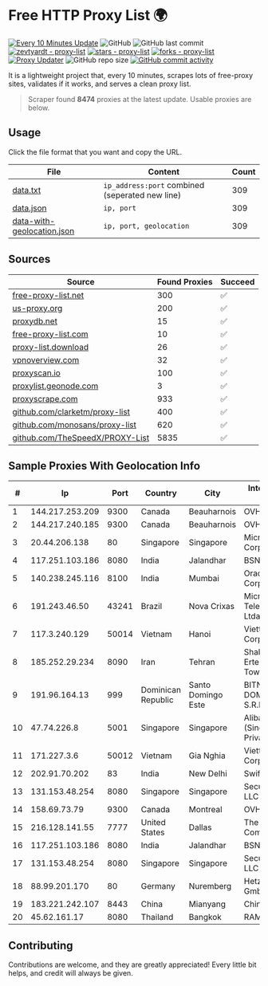 
# Free HTTP Proxy List 🌍

[![Every 10 Minutes Update](https://github.com/mertguvencli/http-proxy-list/actions/workflows/main.yml/badge.svg?branch=main)](https://github.com/mertguvencli/http-proxy-list/actions/workflows/main.yml)
![GitHub](https://img.shields.io/github/license/mertguvencli/http-proxy-list)
![GitHub last commit](https://img.shields.io/github/last-commit/mertguvencli/http-proxy-list)
[![zevtyardt - proxy-list](https://img.shields.io/static/v1?label=zevtyardt&message=proxy-list&color=blue&logo=github)](https://github.com/zevtyardt/proxy-list "Go to GitHub repo")
[![stars - proxy-list](https://img.shields.io/github/stars/zevtyardt/proxy-list?style=social)](https://github.com/zevtyardt/proxy-list)
[![forks - proxy-list](https://img.shields.io/github/forks/zevtyardt/proxy-list?style=social)](https://github.com/zevtyardt/proxy-list)
[![Proxy Updater](https://github.com/zevtyardt/proxy-list/workflows/Proxy%20Updater/badge.svg)](https://github.com/zevtyardt/proxy-list/actions?query=workflow:"Proxy+Updater")
![GitHub repo size](https://img.shields.io/github/repo-size/zevtyardt/proxy-list)
[![GitHub commit activity](https://img.shields.io/github/commit-activity/m/zevtyardt/proxy-list?logo=commits)](https://github.com/zevtyardt/proxy-list/commits/main)

It is a lightweight project that, every 10 minutes, scrapes lots of free-proxy sites, validates if it works, and serves a clean proxy list.

> Scraper found **8474** proxies at the latest update. Usable proxies are below.

## Usage

Click the file format that you want and copy the URL.

|File|Content|Count|
|----|-------|-----|
|[data.txt](https://raw.githubusercontent.com/mertguvencli/http-proxy-list/main/proxy-list/data.txt)|`ip_address:port` combined (seperated new line)|309|
|[data.json](https://raw.githubusercontent.com/mertguvencli/http-proxy-list/main/proxy-list/data.json)|`ip, port`|309|
|[data-with-geolocation.json](https://raw.githubusercontent.com/mertguvencli/http-proxy-list/main/proxy-list/data-with-geolocation.json)|`ip, port, geolocation`|309|

## Sources

|Source|Found Proxies|Succeed|
|------|-------------|-------|
|[free-proxy-list.net](https://free-proxy-list.net)|300|✅|
|[us-proxy.org](https://www.us-proxy.org)|200|✅|
|[proxydb.net](http://proxydb.net)|15|✅|
|[free-proxy-list.com](https://free-proxy-list.com/?page=&port=&type%5B%5D=http&type%5B%5D=https&up_time=0&search=Search)|10|✅|
|[proxy-list.download](https://www.proxy-list.download/HTTP)|26|✅|
|[vpnoverview.com](https://vpnoverview.com/privacy/anonymous-browsing/free-proxy-servers)|32|✅|
|[proxyscan.io](https://www.proxyscan.io)|100|✅|
|[proxylist.geonode.com](https://proxylist.geonode.com/api/proxy-list?limit=300&page=1&sort_by=lastChecked&sort_type=desc&protocols=http,https)|3|✅|
|[proxyscrape.com](https://api.proxyscrape.com/v2/?request=displayproxies&protocol=http&timeout=10000&country=all&ssl=all&anonymity=all)|933|✅|
|[github.com/clarketm/proxy-list](https://raw.githubusercontent.com/clarketm/proxy-list/master/proxy-list-raw.txt)|400|✅|
|[github.com/monosans/proxy-list](https://raw.githubusercontent.com/monosans/proxy-list/main/proxies/http.txt)|620|✅|
|[github.com/TheSpeedX/PROXY-List](https://raw.githubusercontent.com/TheSpeedX/PROXY-List/master/http.txt)|5835|✅|


## Sample Proxies With Geolocation Info

|#|Ip|Port|Country|City|Internet Service Provider|
|-|--|----|-------|----|-------------------------|
|1|144.217.253.209|9300|Canada|Beauharnois|OVH SAS|
|2|144.217.240.185|9300|Canada|Beauharnois|OVH SAS|
|3|20.44.206.138|80|Singapore|Singapore|Microsoft Corporation|
|4|117.251.103.186|8080|India|Jalandhar|BSNL Internet|
|5|140.238.245.116|8100|India|Mumbai|Oracle Corporation|
|6|191.243.46.50|43241|Brazil|Nova Crixas|Microturbo Telecomunicacoes Ltda-me|
|7|117.3.240.129|50014|Vietnam|Hanoi|Viettel Corporation|
|8|185.252.29.234|8090|Iran|Tehran|Shabakeh Ertebatat Artak Towseeh LTD|
|9|191.96.164.13|999|Dominican Republic|Santo Domingo Este|BITNET DOMINICANA, S.R.L.|
|10|47.74.226.8|5001|Singapore|Singapore|Alibaba Cloud (Singapore) Private Limited|
|11|171.227.3.6|50012|Vietnam|Gia Nghia|Viettel Corporation|
|12|202.91.70.202|83|India|New Delhi|Swift-Online|
|13|131.153.48.254|8080|Singapore|Singapore|Secured Servers LLC|
|14|158.69.73.79|9300|Canada|Montreal|OVH SAS|
|15|216.128.141.55|7777|United States|Dallas|The Constant Company|
|16|117.251.103.186|8080|India|Jalandhar|BSNL Internet|
|17|131.153.48.254|8080|Singapore|Singapore|Secured Servers LLC|
|18|88.99.201.170|80|Germany|Nuremberg|Hetzner Online GmbH|
|19|183.221.242.107|8443|China|Mianyang|China Mobile|
|20|45.62.161.17|8080|Thailand|Bangkok|RAM Host|



## Contributing

Contributions are welcome, and they are greatly appreciated! Every
little bit helps, and credit will always be given.

